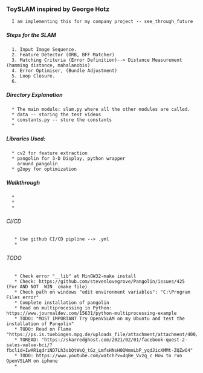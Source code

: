 ### ToySLAM inspired by George Hotz
      I am implementing this for my company project -- see_through_future

##### Steps for the SLAM
      1. Input Image Sequence.
      2. Feature Detector (ORB, BFF Matcher)
      3. Matching Criteria (Error Definition)--> Distance Measurement (hamming distance, mahalanobis)
      4. Error Optimiser, (Bundle Adjustment)
      5. Loop Closure.
      6.


##### Directory Explanation
      * The main module: slam.py where all the other modules are called.
      * data -- storing the test videos
      * constants.py -- store the constants
      *


##### Libraries Used:
      * cv2 for feature extraction
      * pangolin for 3-D Display, python wrapper
        around pangolin
      * g2opy for optimization

##### Walkthrough
      *
      *
      *

###### CI/CD
       * Use github CI/CD pipline --> .yml
       * 


###### TODO
       * Check error "__lib" at MinGW32-make install
       * Check: https://github.com/stevenlovegrove/Pangolin/issues/425 (For AND NOT _WIN_ cmake file)
       * Check path on windows "edit environment variables": "C:\Program Files error"
       * Complete installation of pangolin
       * Read on multiprocessing in Python: https://www.journaldev.com/15631/python-multiprocessing-example
       * TODO: "MOST IMPORTANT Try OpenVSLAM on my Ubuntu and test the installation of Pangolin"
       * TODO: Read on Flame "https://ps.is.tuebingen.mpg.de/uploads_file/attachment/attachment/400/paper.pdf"
       * TOREAD: "https://skarredghost.com/2021/02/01/facebook-quest-2-sales-valve-bci/?fbclid=IwAR1qdriND7Lh3sbQtWsQ_tGz_LmfsHNsH0QWmnLbP_yqdJicXMMt-ZQZwO4"
       * TODO: https://www.youtube.com/watch?v=4qBe_Vvzq_c How to run OpenVSLAM on iphone
       *

